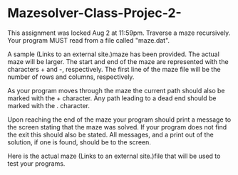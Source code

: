 # Mazesolver-Class-Projec-2-
This assignment was locked Aug 2 at 11:59pm.
Traverse a maze recursively. Your program MUST read from a file called "maze.dat".

A sample  (Links to an external site.)maze has been provided. The actual maze will be
larger. The start and end of the maze are represented with the
characters + and -, respectively. The first line of the maze file will be the number
of rows and columns, respectively.

As your program moves through the maze the current path should
also be marked with the + character. Any path leading to
a dead end should be marked with the . character.

Upon reaching the end of the maze your program should print a
message to the screen stating that the maze was solved.
If your program does not find the exit this should also be stated.
All messages, and a print out of the solution, if one is found,
should be to the screen.

Here is the actual maze  (Links to an external site.)file that will be used to test
your programs.

